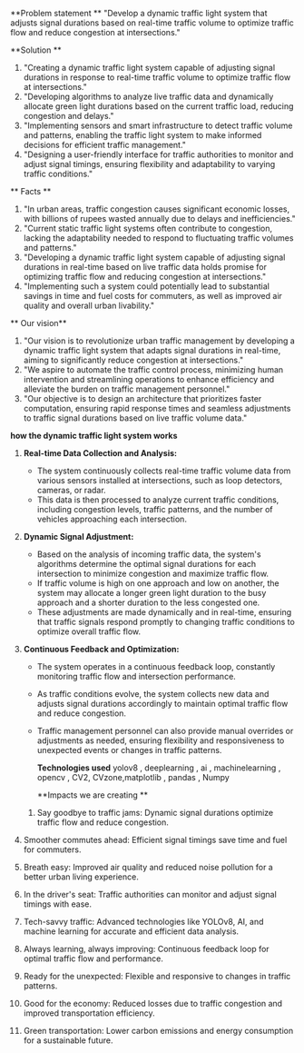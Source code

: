 **Problem statement **
"Develop a dynamic traffic light system that adjusts signal durations based on real-time traffic volume to optimize traffic flow and reduce congestion at intersections."

**Solution **
1. "Creating a dynamic traffic light system capable of adjusting signal durations in response to real-time traffic volume to optimize traffic flow at intersections."
2. "Developing algorithms to analyze live traffic data and dynamically allocate green light durations based on the current traffic load, reducing congestion and delays."
3. "Implementing sensors and smart infrastructure to detect traffic volume and patterns, enabling the traffic light system to make informed decisions for efficient traffic management."
4. "Designing a user-friendly interface for traffic authorities to monitor and adjust signal timings, ensuring flexibility and adaptability to varying traffic conditions."

**   Facts **
1. "In urban areas, traffic congestion causes significant economic losses, with billions of rupees wasted annually due to delays and inefficiencies."
2. "Current static traffic light systems often contribute to congestion, lacking the adaptability needed to respond to fluctuating traffic volumes and patterns."
3. "Developing a dynamic traffic light system capable of adjusting signal durations in real-time based on live traffic data holds promise for optimizing traffic flow and reducing congestion at intersections."
4. "Implementing such a system could potentially lead to substantial savings in time and fuel costs for commuters, as well as improved air quality and overall urban livability."

  ** Our vision**
  
  1. "Our vision is to revolutionize urban traffic management by developing a dynamic traffic light system that adapts signal durations in real-time, aiming to significantly reduce congestion at intersections."
2. "We aspire to automate the traffic control process, minimizing human intervention and streamlining operations to enhance efficiency and alleviate the burden on traffic management personnel."
3. "Our objective is to design an architecture that prioritizes faster computation, ensuring rapid response times and seamless adjustments to traffic signal durations based on live traffic volume data."

**how the dynamic traffic light system works**
1. **Real-time Data Collection and Analysis:**
   - The system continuously collects real-time traffic volume data from various sensors installed at intersections, such as loop detectors, cameras, or radar.
   - This data is then processed to analyze current traffic conditions, including congestion levels, traffic patterns, and the number of vehicles approaching each intersection.

2. **Dynamic Signal Adjustment:**
   - Based on the analysis of incoming traffic data, the system's algorithms determine the optimal signal durations for each intersection to minimize congestion and maximize traffic flow.
   - If traffic volume is high on one approach and low on another, the system may allocate a longer green light duration to the busy approach and a shorter duration to the less congested one.
   - These adjustments are made dynamically and in real-time, ensuring that traffic signals respond promptly to changing traffic conditions to optimize overall traffic flow.

3. **Continuous Feedback and Optimization:**
   - The system operates in a continuous feedback loop, constantly monitoring traffic flow and intersection performance.
   - As traffic conditions evolve, the system collects new data and adjusts signal durations accordingly to maintain optimal traffic flow and reduce congestion.
   - Traffic management personnel can also provide manual overrides or adjustments as needed, ensuring flexibility and responsiveness to unexpected events or changes in traffic patterns.
  
     **Technologies used**
     yolov8 ,   deeplearning ,   ai , machinelearning ,  opencv , CV2, CVzone,matplotlib ,  pandas , Numpy

     **Impacts we are creating **
   1.  Say goodbye to traffic jams: Dynamic signal durations optimize traffic flow and reduce congestion.
2. Smoother commutes ahead: Efficient signal timings save time and fuel for commuters.
3. Breath easy: Improved air quality and reduced noise pollution for a better urban living experience.
4. In the driver's seat: Traffic authorities can monitor and adjust signal timings with ease.
5. Tech-savvy traffic: Advanced technologies like YOLOv8, AI, and machine learning for accurate and efficient data analysis.
6. Always learning, always improving: Continuous feedback loop for optimal traffic flow and performance.
7. Ready for the unexpected: Flexible and responsive to changes in traffic patterns.
8. Good for the economy: Reduced losses due to traffic congestion and improved transportation efficiency.
9. Green transportation: Lower carbon emissions and energy consumption for a sustainable future.

   
